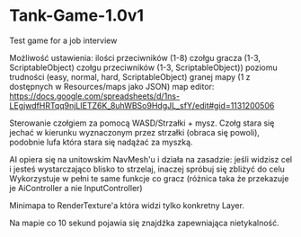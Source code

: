 # Tank-Game-1.0v1
Test game for a job interview

Możliwość ustawienia:
  ilości przeciwników (1-8)
  czołgu gracza (1-3, ScriptableObject)
  czołgu przeciwników (1-3, ScriptableObject))
  poziomu trudności (easy, normal, hard, ScriptableObject)
  granej mapy (1 z dostępnych w Resources/maps jako JSON)
    map editor: https://docs.google.com/spreadsheets/d/1ns-LEgjwdfHRTqq9njLIETZ6K_8uhWBSo9HdgJL_sfY/edit#gid=1131200506
  
Sterowanie czołgiem za pomocą WASD/Strzałki + mysz. 
  Czołg stara się jechać w kierunku wyznaczonym przez strzałki (obraca się powoli), podobnie lufa która stara się nadążać za myszką.

AI opiera się na unitowskim NavMesh'u i działa na zasadzie: 
  jeśli widzisz cel i jesteś wystarczająco blisko to strzelaj, inaczej spróbuj się zbliżyć do celu
  Wykorzystuje w pełni te same funkcje co gracz (różnica taka że przekazuje je AiController a nie InputController)
  
Minimapa to RenderTexture'a która widzi tylko konkretny Layer.

Na mapie co 10 sekund pojawia się znajdźka zapewniająca nietykalność.
